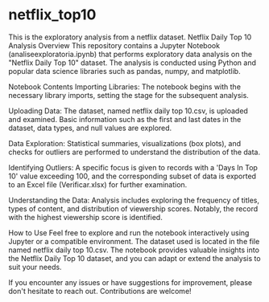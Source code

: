 # netflix_top10
This is the exploratory analysis from a netflix dataset.
Netflix Daily Top 10 Analysis
Overview
This repository contains a Jupyter Notebook (analiseexploratoria.ipynb) that performs exploratory data analysis on the "Netflix Daily Top 10" dataset. The analysis is conducted using Python and popular data science libraries such as pandas, numpy, and matplotlib.

Notebook Contents
Importing Libraries: The notebook begins with the necessary library imports, setting the stage for the subsequent analysis.

Uploading Data: The dataset, named netflix daily top 10.csv, is uploaded and examined. Basic information such as the first and last dates in the dataset, data types, and null values are explored.

Data Exploration: Statistical summaries, visualizations (box plots), and checks for outliers are performed to understand the distribution of the data.

Identifying Outliers: A specific focus is given to records with a 'Days In Top 10' value exceeding 100, and the corresponding subset of data is exported to an Excel file (Verificar.xlsx) for further examination.

Understanding the Data: Analysis includes exploring the frequency of titles, types of content, and distribution of viewership scores. Notably, the record with the highest viewership score is identified.

How to Use
Feel free to explore and run the notebook interactively using Jupyter or a compatible environment. The dataset used is located in the file named netflix daily top 10.csv. The notebook provides valuable insights into the Netflix Daily Top 10 dataset, and you can adapt or extend the analysis to suit your needs.

If you encounter any issues or have suggestions for improvement, please don't hesitate to reach out. Contributions are welcome!
